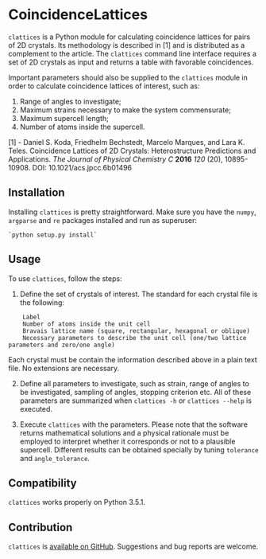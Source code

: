 # CoincidenceLattices

`clattices` is a Python module for calculating coincidence lattices for pairs of 2D crystals. Its methodology is described in [1] and is distributed as a complement to the article. The `clattices` command line interface requires a set of 2D crystals as input and returns a table with favorable coincidences.

Important parameters should also be supplied to the `clattices` module in order to calculate coincidence lattices of interest, such as:

1. Range of angles to investigate;
2. Maximum strains necessary to make the system commensurate;
3. Maximum supercell length;
4. Number of atoms inside the supercell.

[1] - Daniel S. Koda, Friedhelm Bechstedt, Marcelo Marques, and Lara K. Teles. Coincidence Lattices of 2D Crystals: Heterostructure Predictions and Applications. *The Journal of Physical Chemistry C* **2016** *120* (20), 10895-10908. DOI: 10.1021/acs.jpcc.6b01496

Installation
--------------

Installing `clattices` is pretty straightforward. Make sure you have the `numpy`, `argparse` and `re` packages installed
and run as superuser:

	`python setup.py install`

Usage
--------
To use `clattices`, follow the steps:

1. Define the set of crystals of interest. The standard for each crystal file is the following:

```
	Label
	Number of atoms inside the unit cell
	Bravais lattice name (square, rectangular, hexagonal or oblique)
	Necessary parameters to describe the unit cell (one/two lattice parameters and zero/one angle)
```

Each crystal must be contain the information described above in a plain text file. No extensions are necessary.

2. Define all parameters to investigate, such as strain, range of angles to be investigated, sampling of angles,
stopping criterion etc. All of these parameters are summarized when `clattices -h` or `clattices --help` is executed.

3. Execute `clattices` with the parameters. Please note that the software returns mathematical solutions and a physical
rationale must be employed to interpret whether it corresponds or not to a plausible supercell. Different results can be
obtained specially by tuning `tolerance` and `angle_tolerance`.

Compatibility
--------------
`clattices` works properly on Python 3.5.1.

Contribution
-------------
`clattices` is [available on GitHub](https://github.com/gmsn-ita/CoincidenceLattices). Suggestions and bug reports are welcome.
